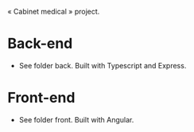 « Cabinet medical » project.
# Back-end
* See folder back. Built with Typescript and Express.

# Front-end
* See folder front. Built with Angular.

